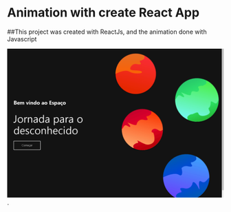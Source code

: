 # Animation with create React App

##This project was created with ReactJs, and  the animation done with Javascript



![AnimationReact](https://github.com/vagner-fonseca/AnimationReact/blob/master/animacao.gif).


